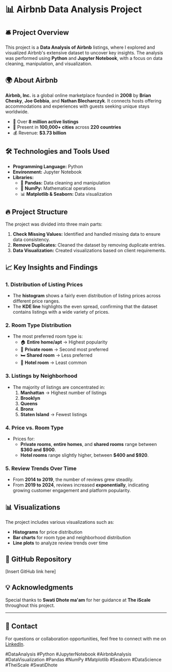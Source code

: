 
# 📊 Airbnb Data Analysis Project  

## 🛎️ **Project Overview**
This project is a **Data Analysis of Airbnb** listings, where I explored and visualized Airbnb's extensive dataset to uncover key insights. The analysis was performed using **Python** and **Jupyter Notebook**, with a focus on data cleaning, manipulation, and visualization.  

## 🌍 **About Airbnb**
**Airbnb, Inc.** is a global online marketplace founded in **2008** by **Brian Chesky**, **Joe Gebbia**, and **Nathan Blecharczyk**. It connects hosts offering accommodations and experiences with guests seeking unique stays worldwide.  
- 📌 Over **8 million active listings**  
- 📌 Present in **100,000+ cities** across **220 countries**  
- 💰 Revenue: **$3.73 billion**  

## 🛠️ **Technologies and Tools Used**
- **Programming Language:** Python  
- **Environment:** Jupyter Notebook  
- **Libraries:**  
    - 🐼 **Pandas:** Data cleaning and manipulation  
    - 🔢 **NumPy:** Mathematical operations  
    - 📊 **Matplotlib & Seaborn:** Data visualization  

## 🔥 **Project Structure**
The project was divided into three main parts:  
1. **Check Missing Values:** Identified and handled missing data to ensure data consistency.  
2. **Remove Duplicates:** Cleaned the dataset by removing duplicate entries.  
3. **Data Visualization:** Created visualizations based on client requirements.  

## 📈 **Key Insights and Findings**

### 1. **Distribution of Listing Prices**
- The **histogram** shows a fairly even distribution of listing prices across different price ranges.  
- The **KDE line** highlights the even spread, confirming that the dataset contains listings with a wide variety of prices.  

### 2. **Room Type Distribution**
- The most preferred room type is:  
    - 🏠 **Entire home/apt** → Highest popularity  
    - 🚪 **Private room** → Second most preferred  
    - 🛏️ **Shared room** → Less preferred  
    - 🏨 **Hotel room** → Least common  

### 3. **Listings by Neighborhood**
- The majority of listings are concentrated in:  
    1. **Manhattan** → Highest number of listings  
    2. **Brooklyn**  
    3. **Queens**  
    4. **Bronx**  
    5. **Staten Island** → Fewest listings  

### 4. **Price vs. Room Type**
- Prices for:  
    - **Private rooms**, **entire homes**, and **shared rooms** range between **$360 and $900**.  
    - **Hotel rooms** range slightly higher, between **$400 and $920**.  

### 5. **Review Trends Over Time**
- From **2014 to 2019**, the number of reviews grew steadily.  
- From **2019 to 2024**, reviews increased **exponentially**, indicating growing customer engagement and platform popularity.  

## 📊 **Visualizations**
The project includes various visualizations such as:  
- **Histograms** for price distribution  
- **Bar charts** for room type and neighborhood distribution  
- **Line plots** to analyze review trends over time  

## 🔗 **GitHub Repository**
[Insert GitHub link here]  

## 💡 **Acknowledgments**
Special thanks to **Swati Dhote ma'am** for her guidance at **The iScale** throughout this project.  

---

## 🚀 **Contact**
For questions or collaboration opportunities, feel free to connect with me on [LinkedIn](#).  

#DataAnalysis #Python #JupyterNotebook #AirbnbAnalysis #DataVisualization #Pandas #NumPy #Matplotlib #Seaborn #DataScience #TheiScale #SwatiDhote
